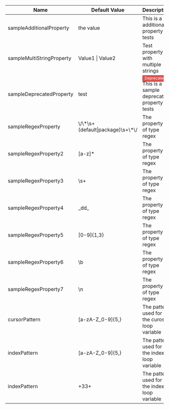 
|Name|Default Value|Description|Multivalued|
|----|-------------|-----------|-----------|
|sampleAdditionalProperty|the value|This is a additional property for tests|no|
|sampleMultiStringProperty|Value1 \| Value2|Test property with multiple strings|yes. Delimiter is '\|'.|
|sampleDeprecatedProperty|test|<span style="border-radius: 0.25em; color: #fff; padding: 0.2em 0.6em 0.3em; display: inline; background-color: #d9534f; font-size: 75%;">Deprecated</span>  This is a sample deprecated property for tests|no|
|sampleRegexProperty|\\/\\\*\\s+(default\|package)\\s+\\\*\\/|The property is of type regex|no|
|sampleRegexProperty2|\[a-z\]\*|The property is of type regex|no|
|sampleRegexProperty3|\\s+|The property is of type regex|no|
|sampleRegexProperty4|\_dd\_|The property is of type regex|no|
|sampleRegexProperty5|\[0-9\]{1,3}|The property is of type regex|no|
|sampleRegexProperty6|\\b|The property is of type regex|no|
|sampleRegexProperty7|\\n|The property is of type regex|no|
|cursorPattern|[a-zA-Z_0-9]{5,}|The pattern used for the curosr loop variable|no|
|indexPattern|[a-zA-Z_0-9]{5,}|The pattern used for the index loop variable|no|
|indexPattern|+33+|The pattern used for the index loop variable|no|

